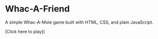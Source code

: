 # Whac-A-Friend

A simple Whac-A-Mole game built with HTML, CSS, and plain JavaScript.


[Click here to play](
